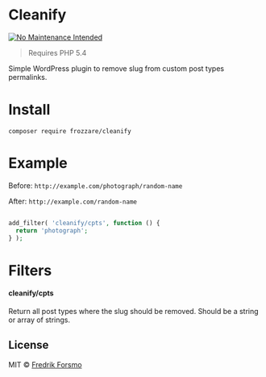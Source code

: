 # Cleanify

[![No Maintenance Intended](http://unmaintained.tech/badge.svg)](http://unmaintained.tech/)

> Requires PHP 5.4

Simple WordPress plugin to remove slug from custom post types permalinks.

# Install

```
composer require frozzare/cleanify
```

# Example

Before: `http://example.com/photograph/random-name`

After:  `http://example.com/random-name`

```php

add_filter( 'cleanify/cpts', function () {
  return 'photograph';
} );
```

# Filters

#### cleanify/cpts

Return all post types where the slug should be removed.
Should be a string or array of strings.

## License

MIT © [Fredrik Forsmo](https://github.com/frozzare)
